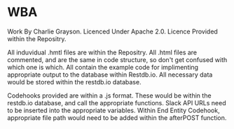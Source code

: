 # WBA

Work By Charlie Grayson.
Licenced Under Apache 2.0.
Licence Provided within the Repositry.

All induvidual .hmtl files are within the Repositry. 
All .html files are commented, and are the same in code structure, so don't get confused with which one is which.
All contain the example code for implimenting appropriate output to the database within Restdb.io.
All necessary data would be stored within the restdb.io database.

Codehooks provided are within a .js format.
These would be within the restdb.io database, and call the appropriate functions.
Slack API URLs need to be inserted into the appropriate variables.
Within End Entity Codehook, appropriate file path would need to be added within the afterPOST function.

